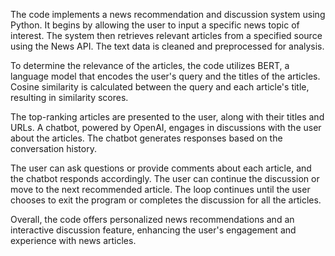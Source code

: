 The code implements a news recommendation and discussion system using Python. It begins by allowing the user to input a specific news topic of interest. The system then retrieves relevant articles from a specified source using the News API. The text data is cleaned and preprocessed for analysis.

To determine the relevance of the articles, the code utilizes BERT, a language model that encodes the user's query and the titles of the articles. Cosine similarity is calculated between the query and each article's title, resulting in similarity scores.

The top-ranking articles are presented to the user, along with their titles and URLs. A chatbot, powered by OpenAI, engages in discussions with the user about the articles. The chatbot generates responses based on the conversation history.

The user can ask questions or provide comments about each article, and the chatbot responds accordingly. The user can continue the discussion or move to the next recommended article. The loop continues until the user chooses to exit the program or completes the discussion for all the articles.

Overall, the code offers personalized news recommendations and an interactive discussion feature, enhancing the user's engagement and experience with news articles.
